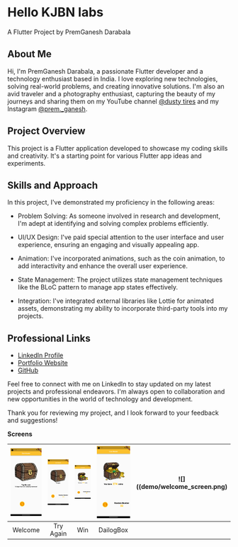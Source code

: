 # Hello KJBN labs

A Flutter Project by PremGanesh Darabala

## About Me

Hi, I'm PremGanesh Darabala, a passionate Flutter developer and a technology enthusiast based in India. I love exploring new technologies, solving real-world problems, and creating innovative solutions. I'm also an avid traveler and a photography enthusiast, capturing the beauty of my journeys and sharing them on my YouTube channel [@dusty tires](https://www.youtube.com/dustytires) and my Instagram [@prem._ganesh](https://www.instagram.com/prem._ganesh).

## Project Overview

This project is a Flutter application developed to showcase my coding skills and creativity. It's a starting point for various Flutter app ideas and experiments.

## Skills and Approach

In this project, I've demonstrated my proficiency in the following areas:

- Problem Solving: As someone involved in research and development, I'm adept at identifying and solving complex problems efficiently.

- UI/UX Design: I've paid special attention to the user interface and user experience, ensuring an engaging and visually appealing app.

- Animation: I've incorporated animations, such as the coin animation, to add interactivity and enhance the overall user experience.

- State Management: The project utilizes state management techniques like the BLoC pattern to manage app states effectively.

- Integration: I've integrated external libraries like Lottie for animated assets, demonstrating my ability to incorporate third-party tools into my projects.

## Professional Links

- [LinkedIn Profile](https://www.linkedin.com/in/premganesh-darabala/)
- [Portfolio Website](https://premganeshd.web.app)
- [GitHub](https://github.com/PremGanesh0)


Feel free to connect with me on LinkedIn to stay updated on my latest projects and professional endeavors. I'm always open to collaboration and new opportunities in the world of technology and development.

Thank you for reviewing my project, and I look forward to your feedback and suggestions!


**Screens**

| ![](demo/welcome_screen.png) | ![](demo/try_again_screen.png) | ![](demo/win_screen.png) | ![](demo/win_screen.png) | ![]((demo/welcome_screen.png) |
| :-------------: | :-------------:  | :-------------:  | :-------------:  | :-------------:  |
|     Welcome      |    Try Again    |    Win     |     DailogBox       |    